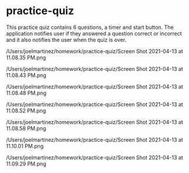 # practice-quiz

This practice quiz contains 6 questions, a timer and start button.
The application notifies user if they answered a question correct or incorrect and it also notifies the user when the quiz is over.

/Users/joelmartinez/homework/practice-quiz/Screen Shot 2021-04-13 at 11.08.35 PM.png

/Users/joelmartinez/homework/practice-quiz/Screen Shot 2021-04-13 at 11.08.43 PM.png

/Users/joelmartinez/homework/practice-quiz/Screen Shot 2021-04-13 at 11.08.48 PM.png

/Users/joelmartinez/homework/practice-quiz/Screen Shot 2021-04-13 at 11.08.52 PM.png

/Users/joelmartinez/homework/practice-quiz/Screen Shot 2021-04-13 at 11.08.58 PM.png

/Users/joelmartinez/homework/practice-quiz/Screen Shot 2021-04-13 at 11.10.01 PM.png

/Users/joelmartinez/homework/practice-quiz/Screen Shot 2021-04-13 at 11.09.29 PM.png
